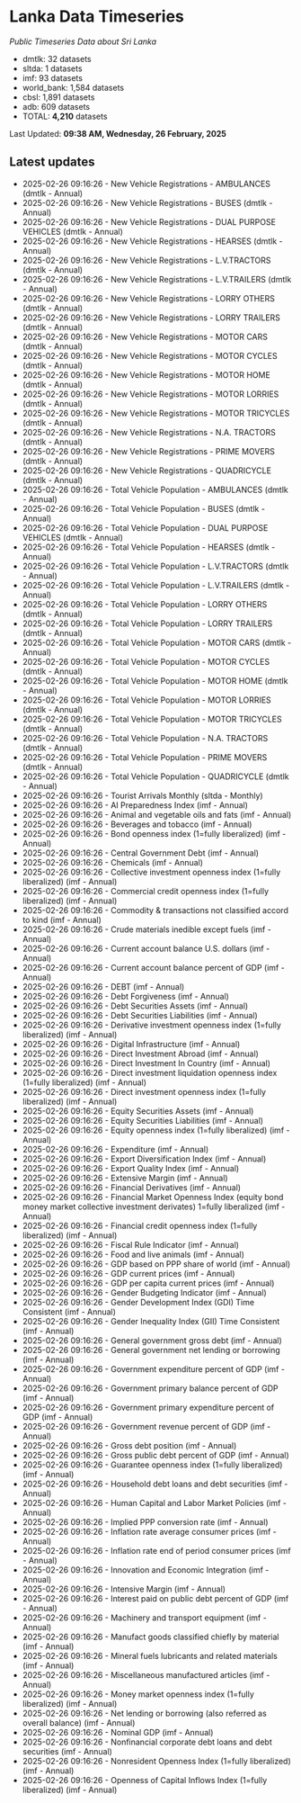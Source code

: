 # Lanka Data Timeseries
*Public Timeseries Data about Sri Lanka*

* dmtlk: 32 datasets
* sltda: 1 datasets
* imf: 93 datasets
* world_bank: 1,584 datasets
* cbsl: 1,891 datasets
* adb: 609 datasets
* TOTAL: **4,210** datasets

Last Updated: **09:38 AM, Wednesday, 26 February, 2025**

## Latest updates

* 2025-02-26 09:16:26 - New Vehicle Registrations - AMBULANCES (dmtlk - Annual)
* 2025-02-26 09:16:26 - New Vehicle Registrations - BUSES (dmtlk - Annual)
* 2025-02-26 09:16:26 - New Vehicle Registrations - DUAL PURPOSE VEHICLES (dmtlk - Annual)
* 2025-02-26 09:16:26 - New Vehicle Registrations - HEARSES (dmtlk - Annual)
* 2025-02-26 09:16:26 - New Vehicle Registrations - L.V.TRACTORS (dmtlk - Annual)
* 2025-02-26 09:16:26 - New Vehicle Registrations - L.V.TRAILERS (dmtlk - Annual)
* 2025-02-26 09:16:26 - New Vehicle Registrations - LORRY OTHERS (dmtlk - Annual)
* 2025-02-26 09:16:26 - New Vehicle Registrations - LORRY TRAILERS (dmtlk - Annual)
* 2025-02-26 09:16:26 - New Vehicle Registrations - MOTOR CARS (dmtlk - Annual)
* 2025-02-26 09:16:26 - New Vehicle Registrations - MOTOR CYCLES (dmtlk - Annual)
* 2025-02-26 09:16:26 - New Vehicle Registrations - MOTOR HOME (dmtlk - Annual)
* 2025-02-26 09:16:26 - New Vehicle Registrations - MOTOR LORRIES (dmtlk - Annual)
* 2025-02-26 09:16:26 - New Vehicle Registrations - MOTOR TRICYCLES (dmtlk - Annual)
* 2025-02-26 09:16:26 - New Vehicle Registrations - N.A. TRACTORS (dmtlk - Annual)
* 2025-02-26 09:16:26 - New Vehicle Registrations - PRIME MOVERS (dmtlk - Annual)
* 2025-02-26 09:16:26 - New Vehicle Registrations - QUADRICYCLE (dmtlk - Annual)
* 2025-02-26 09:16:26 - Total Vehicle Population - AMBULANCES (dmtlk - Annual)
* 2025-02-26 09:16:26 - Total Vehicle Population - BUSES (dmtlk - Annual)
* 2025-02-26 09:16:26 - Total Vehicle Population - DUAL PURPOSE VEHICLES (dmtlk - Annual)
* 2025-02-26 09:16:26 - Total Vehicle Population - HEARSES (dmtlk - Annual)
* 2025-02-26 09:16:26 - Total Vehicle Population - L.V.TRACTORS (dmtlk - Annual)
* 2025-02-26 09:16:26 - Total Vehicle Population - L.V.TRAILERS (dmtlk - Annual)
* 2025-02-26 09:16:26 - Total Vehicle Population - LORRY OTHERS (dmtlk - Annual)
* 2025-02-26 09:16:26 - Total Vehicle Population - LORRY TRAILERS (dmtlk - Annual)
* 2025-02-26 09:16:26 - Total Vehicle Population - MOTOR CARS (dmtlk - Annual)
* 2025-02-26 09:16:26 - Total Vehicle Population - MOTOR CYCLES (dmtlk - Annual)
* 2025-02-26 09:16:26 - Total Vehicle Population - MOTOR HOME (dmtlk - Annual)
* 2025-02-26 09:16:26 - Total Vehicle Population - MOTOR LORRIES (dmtlk - Annual)
* 2025-02-26 09:16:26 - Total Vehicle Population - MOTOR TRICYCLES (dmtlk - Annual)
* 2025-02-26 09:16:26 - Total Vehicle Population - N.A. TRACTORS (dmtlk - Annual)
* 2025-02-26 09:16:26 - Total Vehicle Population - PRIME MOVERS (dmtlk - Annual)
* 2025-02-26 09:16:26 - Total Vehicle Population - QUADRICYCLE (dmtlk - Annual)
* 2025-02-26 09:16:26 - Tourist Arrivals Monthly (sltda - Monthly)
* 2025-02-26 09:16:26 - AI Preparedness Index (imf - Annual)
* 2025-02-26 09:16:26 - Animal and vegetable oils and fats (imf - Annual)
* 2025-02-26 09:16:26 - Beverages and tobacco (imf - Annual)
* 2025-02-26 09:16:26 - Bond openness index (1=fully liberalized) (imf - Annual)
* 2025-02-26 09:16:26 - Central Government Debt (imf - Annual)
* 2025-02-26 09:16:26 - Chemicals (imf - Annual)
* 2025-02-26 09:16:26 - Collective investment openness index (1=fully liberalized) (imf - Annual)
* 2025-02-26 09:16:26 - Commercial credit openness index (1=fully liberalized) (imf - Annual)
* 2025-02-26 09:16:26 - Commodity & transactions not classified accord to kind (imf - Annual)
* 2025-02-26 09:16:26 - Crude materials inedible except fuels (imf - Annual)
* 2025-02-26 09:16:26 - Current account balance U.S. dollars (imf - Annual)
* 2025-02-26 09:16:26 - Current account balance percent of GDP (imf - Annual)
* 2025-02-26 09:16:26 - DEBT (imf - Annual)
* 2025-02-26 09:16:26 - Debt Forgiveness (imf - Annual)
* 2025-02-26 09:16:26 - Debt Securities Assets (imf - Annual)
* 2025-02-26 09:16:26 - Debt Securities Liabilities (imf - Annual)
* 2025-02-26 09:16:26 - Derivative investment openness index (1=fully liberalized) (imf - Annual)
* 2025-02-26 09:16:26 - Digital Infrastructure (imf - Annual)
* 2025-02-26 09:16:26 - Direct Investment Abroad (imf - Annual)
* 2025-02-26 09:16:26 - Direct Investment In Country (imf - Annual)
* 2025-02-26 09:16:26 - Direct investment liquidation openness index (1=fully liberalized) (imf - Annual)
* 2025-02-26 09:16:26 - Direct investment openness index (1=fully liberalized) (imf - Annual)
* 2025-02-26 09:16:26 - Equity Securities Assets (imf - Annual)
* 2025-02-26 09:16:26 - Equity Securities Liabilities (imf - Annual)
* 2025-02-26 09:16:26 - Equity openness index (1=fully liberalized) (imf - Annual)
* 2025-02-26 09:16:26 - Expenditure (imf - Annual)
* 2025-02-26 09:16:26 - Export Diversification Index (imf - Annual)
* 2025-02-26 09:16:26 - Export Quality Index (imf - Annual)
* 2025-02-26 09:16:26 - Extensive Margin (imf - Annual)
* 2025-02-26 09:16:26 - Financial Derivatives (imf - Annual)
* 2025-02-26 09:16:26 - Financial Market Openness Index (equity bond money market collective investment derivates) 1=fully liberalized (imf - Annual)
* 2025-02-26 09:16:26 - Financial credit openness index (1=fully liberalized) (imf - Annual)
* 2025-02-26 09:16:26 - Fiscal Rule Indicator (imf - Annual)
* 2025-02-26 09:16:26 - Food and live animals (imf - Annual)
* 2025-02-26 09:16:26 - GDP based on PPP share of world (imf - Annual)
* 2025-02-26 09:16:26 - GDP current prices (imf - Annual)
* 2025-02-26 09:16:26 - GDP per capita current prices (imf - Annual)
* 2025-02-26 09:16:26 - Gender Budgeting Indicator (imf - Annual)
* 2025-02-26 09:16:26 - Gender Development Index (GDI) Time Consistent (imf - Annual)
* 2025-02-26 09:16:26 - Gender Inequality Index (GII) Time Consistent (imf - Annual)
* 2025-02-26 09:16:26 - General government gross debt (imf - Annual)
* 2025-02-26 09:16:26 - General government net lending or borrowing (imf - Annual)
* 2025-02-26 09:16:26 - Government expenditure percent of GDP (imf - Annual)
* 2025-02-26 09:16:26 - Government primary balance percent of GDP (imf - Annual)
* 2025-02-26 09:16:26 - Government primary expenditure percent of GDP (imf - Annual)
* 2025-02-26 09:16:26 - Government revenue percent of GDP (imf - Annual)
* 2025-02-26 09:16:26 - Gross debt position (imf - Annual)
* 2025-02-26 09:16:26 - Gross public debt percent of GDP (imf - Annual)
* 2025-02-26 09:16:26 - Guarantee openness index (1=fully liberalized) (imf - Annual)
* 2025-02-26 09:16:26 - Household debt loans and debt securities (imf - Annual)
* 2025-02-26 09:16:26 - Human Capital and Labor Market Policies (imf - Annual)
* 2025-02-26 09:16:26 - Implied PPP conversion rate (imf - Annual)
* 2025-02-26 09:16:26 - Inflation rate average consumer prices (imf - Annual)
* 2025-02-26 09:16:26 - Inflation rate end of period consumer prices (imf - Annual)
* 2025-02-26 09:16:26 - Innovation and Economic Integration (imf - Annual)
* 2025-02-26 09:16:26 - Intensive Margin (imf - Annual)
* 2025-02-26 09:16:26 - Interest paid on public debt percent of GDP (imf - Annual)
* 2025-02-26 09:16:26 - Machinery and transport equipment (imf - Annual)
* 2025-02-26 09:16:26 - Manufact goods classified chiefly by material (imf - Annual)
* 2025-02-26 09:16:26 - Mineral fuels lubricants and related materials (imf - Annual)
* 2025-02-26 09:16:26 - Miscellaneous manufactured articles (imf - Annual)
* 2025-02-26 09:16:26 - Money market openness index (1=fully liberalized) (imf - Annual)
* 2025-02-26 09:16:26 - Net lending or borrowing (also referred as overall balance) (imf - Annual)
* 2025-02-26 09:16:26 - Nominal GDP (imf - Annual)
* 2025-02-26 09:16:26 - Nonfinancial corporate debt loans and debt securities (imf - Annual)
* 2025-02-26 09:16:26 - Nonresident Openness Index (1=fully liberalized) (imf - Annual)
* 2025-02-26 09:16:26 - Openness of Capital Inflows Index (1=fully liberalized) (imf - Annual)